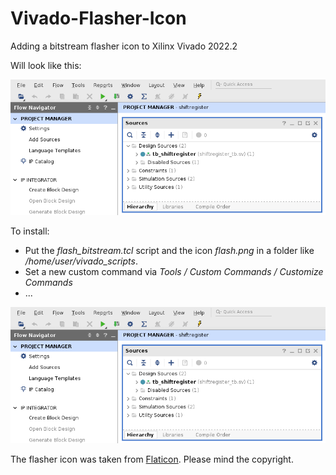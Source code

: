 # Vivado-Flasher-Icon
Adding a bitstream flasher icon to Xilinx Vivado 2022.2

Will look like this:

![Vivado with flasher icon](vivado_flasher.png)




To install:
* Put the *flash_bitstream.tcl* script and the icon *flash.png* in a folder like */home/user/vivado_scripts*.
* Set a new custom command via *Tools / Custom Commands / Customize Commands*
* ...

![Vivado with flasher icon](vivado_flasher.png)

The flasher icon was taken from [Flaticon](https://www.flaticon.com/free-icon/flash_252590).
Please mind the copyright.
